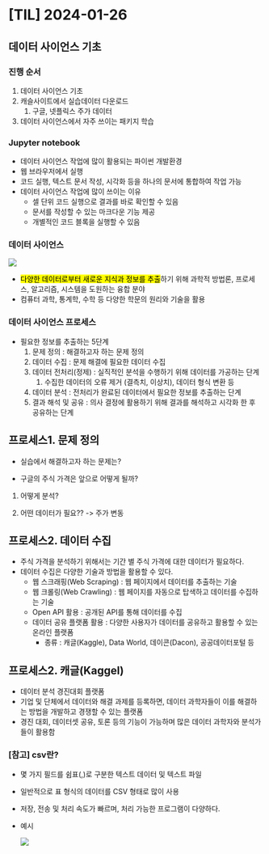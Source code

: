 

# [TIL] 2024-01-26

## 데이터 사이언스 기초

### 진행 순서

1. 데이터 사이언스 기초
2. 캐슬사이트에서 실습데이터 다운로드
   1. 구글, 넷플릭스 주가 데이터
3. 데이터 사이언스에서 자주 쓰이는 패키지 학습

### Jupyter notebook

- 데이터 사이언스 작업에 많이 활용되는 파이썬 개발환경
- 웹 브라우저에서 실행
- 코드 실행, 텍스트 문서 작성, 시각화 등을 하나의 문서에 통합하여 작업 가능
- 데이터 사이언스 작업에 많이 쓰이는 이유
  - 셀 단위 코드 실행으로 결과를 바로 확인할 수 있음
  - 문서를 작성할 수 있는 마크다운 기능 제공
  - 개별적인 코드 블록을 실행할 수 있음

### 데이터 사이언스

![](C:\Users\SSAFY\AppData\Roaming\marktext\images\2024-01-26-09-16-05-image.png)

- <mark>다양한 데이터로부터 새로운 지식과 정보를 추출</mark>하기 위해
  과학적 방법론, 프로세스, 알고리즘, 시스템을 도원하는 융합 분야
- 컴퓨터 과학, 통계학, 수학 등 다양한 학문의 원리와 기술을 활용

### 데이터 사이언스 프로세스

- 필요한 정보를 추출하는 5단계
  1. 문제 정의 : 해결하고자 하는 문제 정의
  2. 데이터 수집 : 문제 해결에 필요한 데이터 수집
  3. 데이터 전처리(정제) : 실직적인 분석을 수행하기 위해 데이터를 가공하는 단계
     1. 수집한 데이터의 오류 제거 (결측치, 이상치), 데이터 형식 변환 등
  4. 데이터 분석 : 전처리가 완료된 데이터에서 필요한 정보를 추출하는 단계
  5. 결과 해석 및 공유 : 의사 결정에 활용하기 위해 결과를 해석하고 시각화 한 후 공유하는 단계



## 프로세스1. 문제 정의

- 실습에서 해결하고자 하는 문제는?

- 구글의 주식 가격은 앞으로 어떻게 될까?
1. 어떻게 분석?

2. 어떤 데이터가 필요?? -> 주가 변동

## 프로세스2. 데이터 수집

- 주식 가격을 분석하기 위해서는 기간 별 주식 가격에 대한 데이터가 필요하다.
- 데이터 수집은 다양한 기술과 방법을 활용할 수 있다.
  - 웹 스크래핑(Web Scraping) : 웹 페이지에서 데이터를 추출하는 기술
  - 웹 크롤링(Web Crawling) : 웹 페이지를 자동으로 탑색하고 데이터를 수집하는 기술
  - Open API 활용 : 공개된 API를 통해 데이터를 수집
  - 데이터 공유 플랫폼 활용 : 다양한 사용자가 데이터를 공유하고 활용할 수 있는 온라인 플랫폼
    - 종류 : 캐글(Kaggle), Data World, 데이콘(Dacon), 공공데이터포털 등

## 프로세스2. 캐글(Kaggel)

- 데이터 분석 경진대회 플랫폼
- 기업 및 단체에서 데이터와 해결 과제를 등록하면, 데이터 과학자들이 이를 해결하는 방법을 개발하고 경쟁할 수 있는 플랫폼
- 경진 대회, 데이터셋 공유, 토론 등의 기능이 가능하며 많은 데이터 과학자와 분석가들이 활용함

### [참고] csv란?

- 몇 가지 필드를 쉼표(,)로 구분한 텍스트 데이터 및 텍스트 파일

- 일반적으로 표 형식의 데이터를 CSV 형태로 많이 사용

- 저장, 전송 및 처리 속도가 빠르며, 처리 가능한 프로그램이 다양하다.

- 예시
  
  ![](C:\Users\SSAFY\AppData\Roaming\marktext\images\2024-01-26-09-45-01-image.png)



